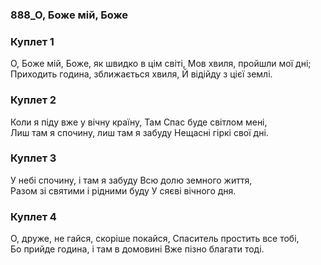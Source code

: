 ### 888_О, Боже мій, Боже
### Куплет 1
О, Боже мій, Боже, як швидко в цім світі, Мов хвиля, пройшли мої дні; <br/>Приходить година, зближається хвиля, Й відійду з цієї землі.
### Куплет 2
Коли я піду вже у вічну країну, Там Спас буде світлом мені, <br/>Лиш там я спочину, лиш там я забуду Нещасні гіркі свої дні.
### Куплет 3
У небі спочину, і там я забуду Всю долю земного життя, <br/>Разом зі святими і рідними буду У сяєві вічного дня.
### Куплет 4
О, друже, не гайся, скоріше покайся, Спаситель простить все тобі, <br/>Бо прийде година, і там в домовині Вже пізно благати тоді.
